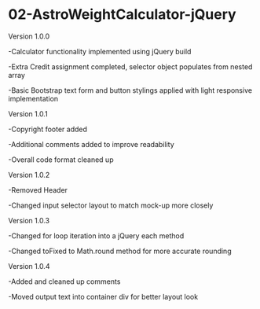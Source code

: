 # 02-AstroWeightCalculator-jQuery

Version 1.0.0

-Calculator functionality implemented using jQuery build

-Extra Credit assignment completed, selector object populates from nested array

-Basic Bootstrap text form and button stylings applied with light responsive implementation



Version 1.0.1

-Copyright footer added

-Additional comments added to improve readability

-Overall code format cleaned up



Version 1.0.2

-Removed Header

-Changed input selector layout to match mock-up more closely



Version 1.0.3

-Changed for loop iteration into a jQuery each method

-Changed toFixed to Math.round method for more accurate rounding



Version 1.0.4

-Added and cleaned up comments

-Moved output text into container div for better layout look